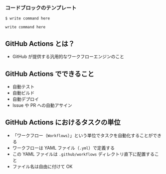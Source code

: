 ### コードブロックのテンプレート
`$ write command here`
```Shell
write command here
```

## GitHub Actions とは？
- GitHub が提供する汎用的なワークフローエンジンのこと

## GitHub Actions でできること
- 自動テスト
- 自動ビルド
- 自動デプロイ
- Issue や PR への自動アサイン

## GitHub Actions におけるタスクの単位
- 「ワークフロー（`Workflows`）」という単位でタスクを自動化することができる
- ワークフローは YAML ファイル（`.yml`）で定義する
- この YAML ファイルは `.github/workflows` ディレクトリ直下に配置すること
- ファイル名は自由に付けて OK